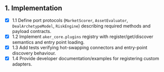 ## 1. Implementation
- [x] 1.1 Define port protocols (`MarketScorer`, `AssetEvaluator`, `DealArchetypeModel`, `RiskEngine`) describing required methods and payload contracts.
- [x] 1.2 Implement `aker_core.plugins` registry with register/get/discover semantics and entry point loading.
- [x] 1.3 Add tests verifying hot-swapping connectors and entry-point discovery behaviour.
- [x] 1.4 Provide developer documentation/examples for registering custom adapters.
